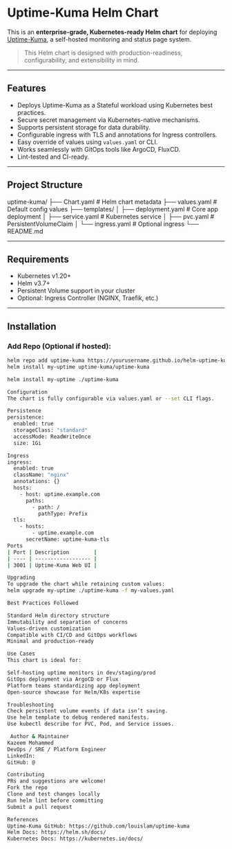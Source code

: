 # Uptime-Kuma Helm Chart

This is an **enterprise-grade, Kubernetes-ready Helm chart** for deploying [Uptime-Kuma](https://github.com/louislam/uptime-kuma), a self-hosted monitoring and status page system.

> This Helm chart is designed with production-readiness, configurability, and extensibility in mind.

---

## Features

- Deploys Uptime-Kuma as a Stateful workload using Kubernetes best practices.
- Secure secret management via Kubernetes-native mechanisms.
- Supports persistent storage for data durability.
- Configurable ingress with TLS and annotations for Ingress controllers.
- Easy override of values using `values.yaml` or CLI.
- Works seamlessly with GitOps tools like ArgoCD, FluxCD.
- Lint-tested and CI-ready.

---

## Project Structure

uptime-kuma/
├── Chart.yaml # Helm chart metadata
├── values.yaml # Default config values
├── templates/
│ ├── deployment.yaml # Core app deployment
│ ├── service.yaml # Kubernetes service
│ ├── pvc.yaml # PersistentVolumeClaim
│ └── ingress.yaml # Optional ingress
└── README.md


---

## Requirements

- Kubernetes v1.20+
- Helm v3.7+
- Persistent Volume support in your cluster
- Optional: Ingress Controller (NGINX, Traefik, etc.)

---

## Installation

### Add Repo (Optional if hosted):
```bash
helm repo add uptime-kuma https://yourusername.github.io/helm-uptime-kuma
helm install my-uptime uptime-kuma/uptime-kuma

helm install my-uptime ./uptime-kuma

Configuration
The chart is fully configurable via values.yaml or --set CLI flags.

Persistence
persistence:
  enabled: true
  storageClass: "standard"
  accessMode: ReadWriteOnce
  size: 1Gi

Ingress
ingress:
  enabled: true
  className: "nginx"
  annotations: {}
  hosts:
    - host: uptime.example.com
      paths:
        - path: /
          pathType: Prefix
  tls:
    - hosts:
        - uptime.example.com
      secretName: uptime-kuma-tls
Ports
| Port | Description        |
| ---- | ------------------ |
| 3001 | Uptime-Kuma Web UI |

Upgrading
To upgrade the chart while retaining custom values:
helm upgrade my-uptime ./uptime-kuma -f my-values.yaml

Best Practices Followed

Standard Helm directory structure
Immutability and separation of concerns
Values-driven customization
Compatible with CI/CD and GitOps workflows
Minimal and production-ready

Use Cases
This chart is ideal for:

Self-hosting uptime monitors in dev/staging/prod
GitOps deployment via ArgoCD or Flux
Platform teams standardizing app deployment
Open-source showcase for Helm/K8s expertise

Troubleshooting
Check persistent volume events if data isn’t saving.
Use helm template to debug rendered manifests.
Use kubectl describe for PVC, Pod, and Service issues.

 Author & Maintainer
Kazeem Mohammed
DevOps / SRE / Platform Engineer
LinkedIn: 
GitHub: @

Contributing
PRs and suggestions are welcome!
Fork the repo
Clone and test changes locally
Run helm lint before committing
Submit a pull request

References
Uptime-Kuma GitHub: https://github.com/louislam/uptime-kuma
Helm Docs: https://helm.sh/docs/
Kubernetes Docs: https://kubernetes.io/docs/
